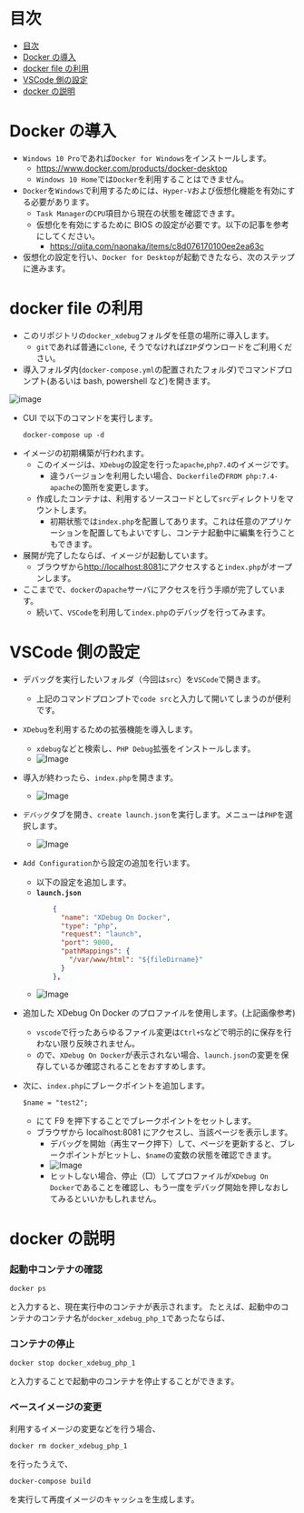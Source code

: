 # 目次

- [目次](#%e7%9b%ae%e6%ac%a1)
- [Docker の導入](#docker-%e3%81%ae%e5%b0%8e%e5%85%a5)
- [docker file の利用](#docker-file-%e3%81%ae%e5%88%a9%e7%94%a8)
- [VSCode 側の設定](#vscode-%e5%81%b4%e3%81%ae%e8%a8%ad%e5%ae%9a)
- [docker の説明](#docker-%e3%81%ae%e8%aa%ac%e6%98%8e)

# Docker の導入

- `Windows 10 Pro`であれば`Docker for Windows`をインストールします。
  - https://www.docker.com/products/docker-desktop
  - `Windows 10 Home`では`Docker`を利用することはできません。
- `Docker`を`Windows`で利用するためには、`Hyper-V`および仮想化機能を有効にする必要があります。
  - `Task Manager`の`CPU`項目から現在の状態を確認できます。
  - 仮想化を有効にするために BIOS の設定が必要です。以下の記事を参考にしてください。
    - https://qiita.com/naonaka/items/c8d076170100ee2ea63c
- 仮想化の設定を行い、`Docker for Desktop`が起動できたなら、次のステップに進みます。

# docker file の利用

- このリポジトリの`docker_xdebug`フォルダを任意の場所に導入します。
  - `git`であれば普通に`clone`, そうでなければ`ZIP`ダウンロードをご利用ください。
- 導入フォルダ内(`docker-compose.yml`の配置されたフォルダ)でコマンドプロンプト(あるいは bash, powershell など)を開きます。

![image](./readme_images/cmd.png)

- CUI で以下のコマンドを実行します。
  ```
  docker-compose up -d
  ```
- イメージの初期構築が行われます。
  - このイメージは、`XDebug`の設定を行った`apache`,`php7.4`のイメージです。
    - 違うバージョンを利用したい場合、`Dockerfile`の`FROM php:7.4-apache`の箇所を変更します。
  - 作成したコンテナは、利用するソースコードとして`src`ディレクトリをマウントします。
    - 初期状態では`index.php`を配置してあります。これは任意のアプリケーションを配置してもよいですし、コンテナ起動中に編集を行うこともできます。
- 展開が完了したならば、イメージが起動しています。
  - ブラウザから[http://localhost:8081](http://localhost:8081)にアクセスすると`index.php`がオープンします。
- ここまでで、`docker`の`apache`サーバにアクセスを行う手順が完了しています。
  - 続いて、`VSCode`を利用して`index.php`のデバッグを行ってみます。

# VSCode 側の設定

- デバッグを実行したいフォルダ（今回は`src`）を`VSCode`で開きます。
  - 上記のコマンドプロンプトで`code src`と入力して開いてしまうのが便利です。
- `XDebug`を利用するための拡張機能を導入します。

  - `xdebug`などと検索し、`PHP Debug`拡張をインストールします。
  - ![Image](./readme_images/extension.png)

- 導入が終わったら、`index.php`を開きます。
  - ![Image](./readme_images/index.png)
- `デバッグ`タブを開き、`create launch.json`を実行します。メニューは`PHP`を選択します。
  - ![Image](./readme_images/debug.png)
- `Add Configuration`から設定の追加を行います。

  - 以下の設定を追加します。
  - **`launch.json`**
    ```json
        {
          "name": "XDebug On Docker",
          "type": "php",
          "request": "launch",
          "port": 9000,
          "pathMappings": {
            "/var/www/html": "${fileDirname}"
          }
        },
    ```
  - ![Image](./readme_images/config.png)

- 追加した XDebug On Docker のプロファイルを使用します。(上記画像参考)
  - `vscode`で行ったあらゆるファイル変更は`Ctrl+S`などで明示的に保存を行わない限り反映されません。
  - ので、`XDebug On Docker`が表示されない場合、`launch.json`の変更を保存しているか確認されることをおすすめします。
- 次に、`index.php`にブレークポイントを追加します。

  ```
  $name = "test2";
  ```

  - にて F9 を押下することでブレークポイントをセットします。
  - ブラウザから localhost:8081 にアクセスし、当該ページを表示します。
    - デバッグを開始（再生マーク押下）して、ページを更新すると、ブレークポイントがヒットし、`$name`の変数の状態を確認できます。
    - ![Image](./readme_images/break.png)
    - ヒットしない場合、停止（□）してプロファイルが`XDebug On Docker`であることを確認し、もう一度をデバッグ開始を押しなおしてみるといいかもしれません。

# docker の説明

### 起動中コンテナの確認
```
docker ps
```

と入力すると、現在実行中のコンテナが表示されます。
たとえば、起動中のコンテナのコンテナ名が`docker_xdebug_php_1`であったならば、

### コンテナの停止
```
docker stop docker_xdebug_php_1
```

と入力することで起動中のコンテナを停止することができます。


### ベースイメージの変更

利用するイメージの変更などを行う場合、

```
docker rm docker_xdebug_php_1
```

を行ったうえで、

```
docker-compose build
```

を実行して再度イメージのキャッシュを生成します。
